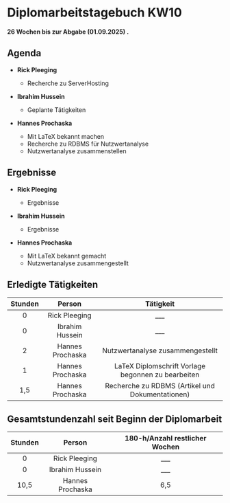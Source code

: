 
# Diplomarbeitstagebuch KW10

**26 Wochen bis zur Abgabe (01.09.2025) .**

## Agenda

* **Rick Pleeging**
    * Recherche zu ServerHosting

* **Ibrahim Hussein**
    * Geplante Tätigkeiten

* **Hannes Prochaska**
    * Mit LaTeX bekannt machen
    * Recherche zu RDBMS für Nutzwertanalyse
    * Nutzwertanalyse zusammenstellen

## Ergebnisse

* **Rick Pleeging**
    * Ergebnisse

* **Ibrahim Hussein**
    * Ergebnisse

* **Hannes Prochaska**
    * Mit LaTeX bekannt gemacht
    * Nutzwertanalyse zusammengestellt

## Erledigte Tätigkeiten

| Stunden | Person | Tätigkeit |
| :-----: | :----: | :-------: |
| 0 | Rick Pleeging | ___ |
| 0 | Ibrahim Hussein | ___ |
| 2 | Hannes Prochaska | Nutzwertanalyse zusammengestellt |
| 1 | Hannes Prochaska | LaTeX Diplomschrift Vorlage begonnen zu bearbeiten |
| 1,5 | Hannes Prochaska | Recherche zu RDBMS (Artikel und Dokumentationen) |

## Gesamtstundenzahl seit Beginn der Diplomarbeit

| Stunden | Person | 180-h/Anzahl restlicher Wochen |
| :-----: | :----: | :-------: |
| 0 | Rick Pleeging | ___ |
| 0 | Ibrahim Hussein | ___ |
| 10,5 | Hannes Prochaska | 6,5 |
